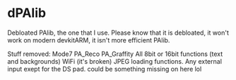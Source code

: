 # dPAlib
Debloated PAlib, the one that I use. Please know that it is debloated, it won't work on modern devkitARM, it isn't more efficient PAlib.

Stuff removed:
Mode7
PA_Reco
PA_Graffity
All 8bit or 16bit functions (text and backgrounds)
WiFi (it's broken)
JPEG loading functions.
Any external input exept for the DS pad.
could be something missing on here lol
